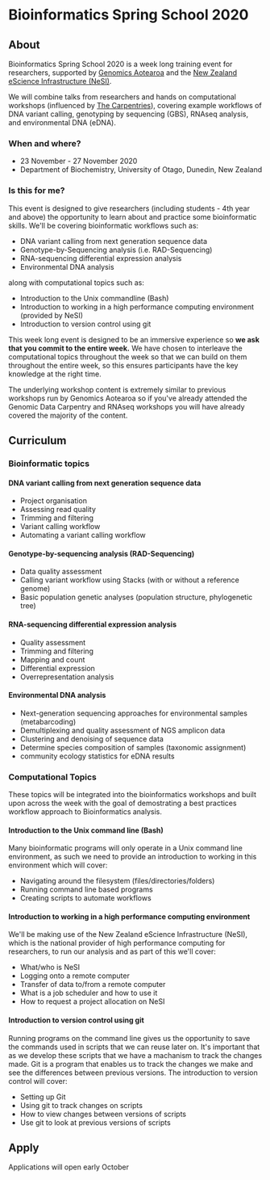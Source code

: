 # Bioinformatics Spring School 2020


## About

Bioinformatics Spring School 2020 is a week long training event for researchers, supported by [Genomics Aotearoa](https://www.genomics-aotearoa.org.nz) and the [New Zealand eScience Infrastructure (NeSI)](https://www.nesi.org.nz). 

We will combine talks from researchers and hands on computational workshops (influenced by [The Carpentries](https://www.carpentries.org)), covering example workflows of DNA variant calling, genotyping by sequencing (GBS), RNAseq analysis, and environmental DNA (eDNA).



### When and where?

- 23 November - 27 November 2020
- Department of Biochemistry, University of Otago, Dunedin, New Zealand


### Is this for me?

This event is designed to give researchers (including students - 4th year and above) the opportunity to learn about and practice some bioinformatic skills. We'll be covering bioinformatic workflows such as:

- DNA variant calling from next generation sequence data
- Genotype-by-Sequencing analysis (i.e. RAD-Sequencing)
- RNA-sequencing differential expression analysis
- Environmental DNA analysis

along with computational topics such as:

- Introduction to the Unix commandline (Bash)
- Introduction to working in a high performance computing environment (provided by NeSI)
- Introduction to version control using git

This week long event is designed to be an immersive experience so **we ask that you commit to the entire week.** We have chosen to interleave the computational topics throughout the week so that we can build on them throughout the entire week, so this ensures participants have the key knowledge at the right time.

The underlying workshop content is extremely similar to previous workshops run by Genomics Aotearoa so if you've already attended the Genomic Data Carpentry and RNAseq workshops you will have already covered the majority of the content.

## Curriculum


### Bioinformatic topics


#### DNA variant calling from next generation sequence data

- Project organisation
- Assessing read quality
- Trimming and filtering
- Variant calling workflow
- Automating a variant calling workflow


#### Genotype-by-sequencing analysis (RAD-Sequencing)
 
- Data quality assessment
- Calling variant workflow using Stacks (with or without a reference genome)
- Basic population genetic analyses (population structure, phylogenetic tree) 

#### RNA-sequencing differential expression analysis

- Quality assessment
- Trimming and filtering
- Mapping and count
- Differential expression
- Overrepresentation analysis

#### Environmental DNA analysis
 
- Next-generation sequencing approaches for environmental samples (metabarcoding)
- Demultiplexing and quality assessment of NGS amplicon data
- Clustering and denoising of sequence data
- Determine species composition of samples (taxonomic assignment)
- community ecology statistics for eDNA results

### Computational Topics

These topics will be integrated into the bioinformatics workshops and built upon across the week with the goal of demostrating a best practices workflow approach to Bioinformatics analysis.

#### Introduction to the Unix command line (Bash)

Many bioinformatic programs will only operate in a Unix command line environment, as such we need to provide an introduction to working in this environment which will cover:

- Navigating around the filesystem (files/directories/folders)
- Running command line based programs
- Creating scripts to automate workflows


#### Introduction to working in a high performance computing environment

We'll be making use of the New Zealand eScience Infrastructure (NeSI), which is the national provider of high performance computing for researchers, to run our analysis and as part of this we'll cover:

- What/who is NeSI
- Logging onto a remote computer
- Transfer of data to/from a remote computer
- What is a job scheduler and how to use it
- How to request a project allocation on NeSI


#### Introduction to version control using git

Running programs on the command line gives us the opportunity to save the commands used in scripts that we can reuse later on. It's important that as we develop these scripts that we have a machanism to track the changes made. Git is a program that enables us to track the changes we make and see the differences between previous versions. The introduction to version control will cover:

- Setting up Git
- Using git to track changes on scripts
- How to view changes between versions of scripts
- Use git to look at previous versions of scripts


## Apply

Applications will open early October
